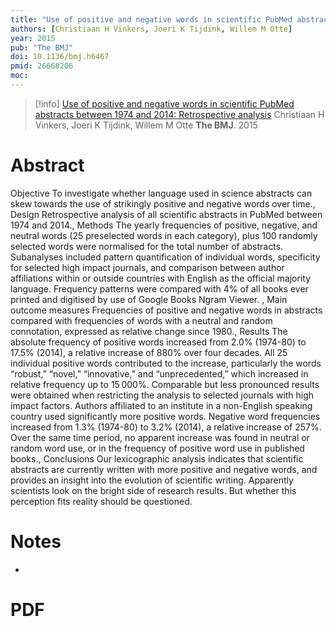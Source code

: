 ```yaml
---
title: "Use of positive and negative words in scientific PubMed abstracts between 1974 and 2014: Retrospective analysis"
authors: [Christiaan H Vinkers, Joeri K Tijdink, Willem M Otte]
year: 2015
pub: "The BMJ"
doi: 10.1136/bmj.h6467
pmid: 26668206
moc: 
---
```

>[!info]
[Use of positive and negative words in scientific PubMed abstracts between 1974 and 2014: Retrospective analysis](https://pubmed.ncbi.nlm.nih.gov/26668206/)
Christiaan H Vinkers, Joeri K Tijdink, Willem M Otte
**The BMJ**. 2015

# Abstract
Objective To investigate whether language used in science abstracts can skew towards the use of strikingly positive and negative words over time., Design Retrospective analysis of all scientific abstracts in PubMed between 1974 and 2014., Methods The yearly frequencies of positive, negative, and neutral words (25 preselected words in each category), plus 100 randomly selected words were normalised for the total number of abstracts. Subanalyses included pattern quantification of individual words, specificity for selected high impact journals, and comparison between author affiliations within or outside countries with English as the official majority language. Frequency patterns were compared with 4% of all books ever printed and digitised by use of Google Books Ngram Viewer. , Main outcome measures Frequencies of positive and negative words in abstracts compared with frequencies of words with a neutral and random connotation, expressed as relative change since 1980., Results The absolute frequency of positive words increased from 2.0% (1974-80) to 17.5% (2014), a relative increase of 880% over four decades. All 25 individual positive words contributed to the increase, particularly the words “robust,” “novel,” “innovative,” and “unprecedented,” which increased in relative frequency up to 15 000%. Comparable but less pronounced results were obtained when restricting the analysis to selected journals with high impact factors. Authors affiliated to an institute in a non-English speaking country used significantly more positive words. Negative word frequencies increased from 1.3% (1974-80) to 3.2% (2014), a relative increase of 257%. Over the same time period, no apparent increase was found in neutral or random word use, or in the frequency of positive word use in published books., Conclusions Our lexicographic analysis indicates that scientific abstracts are currently written with more positive and negative words, and provides an insight into the evolution of scientific writing. Apparently scientists look on the bright side of research results. But whether this perception fits reality should be questioned.

# Notes
- 

# PDF
